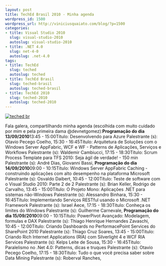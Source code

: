 ```yaml
--- 
layout: post
title: TechEd Brasil 2010 - Minha agenda
wordpress_id: 1500
wordpress_url: http://viniciusquaiato.com/blog/?p=1500
categories: 
- title: Visual Studio 2010
  slug: visual-studio-2010
  autoslug: visual-studio-2010
- title: .NET 4.0
  slug: net-4-0
  autoslug: .net-4.0
tags: 
- title: TechEd
  slug: teched
  autoslug: teched
- title: TechEd Brasil
  slug: teched-brasil
  autoslug: teched-brasil
- title: TechEd 2010
  slug: teched-2010
  autoslug: teched-2010
---
```



[![](http://viniciusquaiato.com/images_posts/topo_email.jpg "teched br")](http://viniciusquaiato.com/images_posts/topo_email.jpg)

Fala galera, compartilhando minha agenda (escolhida com muito cuidado por mim e pela primeira dama @devnetgomez):**Programação do dia 13/09/2010**13:45 - 15:00Título: Desenvolvendo para Azure  Palestrante (s): Otavio Pecego Coelho, 15:30 - 16:45Título: Arquitetura de Soluções com o Windows Server AppFabric, WCF e WF - Patterns de Aplicações, Serviços e Workflows Palestrante (s): Waldemir Cambiucci, 17:15 - 18:30Título: Scrum Process Template para TFS 2010: Seja ágil de verdade! - 150 min Palestrante (s): André Dias, Giovanni Bassi, **Programação do dia 14/09/2010**09:00 - 10:15Título: Windows Server AppFabric Caching - construindo aplicações com alto desempenho na plataforma Microsoft Palestrante (s): Osvaldo Daibert, 10:45 - 12:00Título: Teste de software com o Visual Studio 2010: Parte 2 de 2 Palestrante (s): Brian Keller, Rodrigo de Carvalho, 13:45 - 15:00Título: O Projeto Mono: Aplicações .NET para sistemas não-Windows Palestrante (s): Alessandro Binhara, 15:30 - 16:45Título: Implementando Serviços RESTful usando o Microsoft .NET Framework Palestrante (s): Israel Aece, 17:15 - 18:30Título: Conheça os limites do Windows Palestrante (s): Guilherme Carnevale, **Programação do dia 15/09/2010**09:00 - 10:15Título: PowerPivot Avançado: Modelagem, formulas e DAX Palestrante (s): Thiago Henrique Hernandes Zavaschi, 10:45 - 12:00Título: Criando Dashboards no PerformacePoint Services do SharePoint 2010 Palestrante (s): Thiago Cruz Soares, 13:45 - 15:00Título: Criando Rich Internet Applications (RIA) com Silverlight 4 e WCF RIA Services Palestrante (s): Kelps Leite de Sousa, 15:30 - 16:45Título: Paralelismo no .Net 4.0: Patterns, dicas e truques Palestrante (s): Otavio Pecego Coelho, 17:15 - 18:30Título: Tudo o que você precisa saber sobre Data Mining Palestrante (s): Roberval Ranches, 
